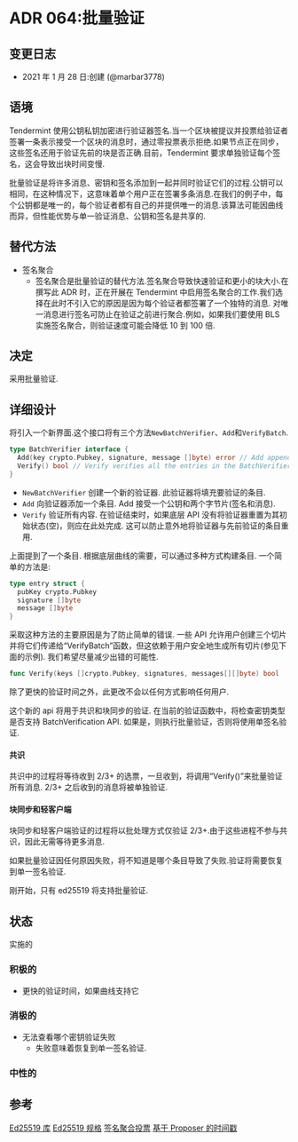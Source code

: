 # ADR 064:批量验证

## 变更日志

- 2021 年 1 月 28 日:创建 (@marbar3778)

## 语境

Tendermint 使用公钥私钥加密进行验证器签名.当一个区块被提议并投票给验证者签署一条表示接受一个区块的消息时，通过零投票表示拒绝.如果节点正在同步，这些签名还用于验证先前的块是否正确.目前，Tendermint 要求单独验证每个签名，这会导致出块时间变慢.

批量验证是将许多消息、密钥和签名添加到一起并同时验证它们的过程.公钥可以相同，在这种情况下，这意味着单个用户正在签署多条消息.在我们的例子中，每个公钥都是唯一的，每个验证者都有自己的并提供唯一的消息.该算法可能因曲线而异，但性能优势与单一验证消息、公钥和签名是共享的.

## 替代方法

- 签名聚合
  - 签名聚合是批量验证的替代方法.签名聚合导致快速验证和更小的块大小.在撰写此 ADR 时，正在开展在 Tendermint 中启用签名聚合的工作.我们选择在此时不引入它的原因是因为每个验证者都签署了一个独特的消息.
  对唯一消息进行签名可防止在验证之前进行聚合.例如，如果我们要使用 BLS 实施签名聚合，则验证速度可能会降低 10 到 100 倍.

## 决定

采用批量验证.

## 详细设计

将引入一个新界面.这个接口将有三个方法`NewBatchVerifier`、`Add`和`VerifyBatch`.

```go
type BatchVerifier interface {
  Add(key crypto.Pubkey, signature, message []byte) error // Add appends an entry into the BatchVerifier.
  Verify() bool // Verify verifies all the entries in the BatchVerifier. If the verification fails it is unknown which entry failed and each entry will need to be verified individually.
}
```

- `NewBatchVerifier` 创建一个新的验证器. 此验证器将填充要验证的条目.
- `Add` 向验证器添加一个条目. Add 接受一个公钥和两个字节片(签名和消息).
- `Verify` 验证所有内容. 在验证结束时，如果底层 API 没有将验证器重置为其初始状态(空)，则应在此处完成. 这可以防止意外地将验证器与先前验证的条目重用.

上面提到了一个条目. 根据底层曲线的需要，可以通过多种方式构建条目. 一个简单的方法是:

```go
type entry struct {
  pubKey crypto.Pubkey
  signature []byte
  message []byte
}
```

采取这种方法的主要原因是为了防止简单的错误. 一些 API 允许用户创建三个切片并将它们传递给“VerifyBatch”函数，但这依赖于用户安全地生成所有切片(参见下面的示例). 我们希望尽量减少出错的可能性.

```go
func Verify(keys []crypto.Pubkey, signatures, messages[][]byte) bool
```

除了更快的验证时间之外，此更改不会以任何方式影响任何用户.

这个新的 api 将用于共识和块同步的验证. 在当前的验证函数中，将检查密钥类型是否支持 BatchVerification API. 如果是，则执行批量验证，否则将使用单签名验证.

#### 共识

  共识中的过程将等待收到 2/3+ 的选票，一旦收到，将调用“Verify()”来批量验证所有消息. 2/3+ 之后收到的消息将被单独验证.

#### 块同步和轻客户端

  块同步和轻客户端验证的过程将以批处理方式仅验证 2/3+.由于这些进程不参与共识，因此无需等待更多消息.

如果批量验证因任何原因失败，将不知道是哪个条目导致了失败.验证将需要恢复到单一签名验证.

刚开始，只有 ed25519 将支持批量验证.

## 状态

实施的

### 积极的

- 更快的验证时间，如果曲线支持它

### 消极的

- 无法查看哪个密钥验证失败
  - 失败意味着恢复到单一签名验证.

### 中性的

## 参考

[Ed25519 库](https://github.com/hdevalence/ed25519consensus)
[Ed25519 规格](https://ed25519.cr.yp.to/)
[签名聚合投票](https://github.com/tendermint/tendermint/issues/1319)
[基于 Proposer 的时间戳](https://github.com/tendermint/tendermint/issues/2840)
